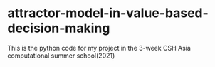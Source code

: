 # attractor-model-in-value-based-decision-making
This is the python code for my project in the 3-week CSH Asia computational summer school(2021)
